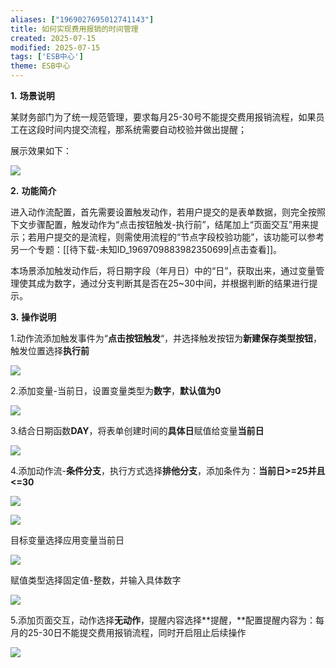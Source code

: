 ```yaml
---
aliases: ["1969027695012741143"]
title: 如何实现费用报销的时间管理          
created: 2025-07-15
modified: 2025-07-15
tags: ['ESB中心']
theme: ESB中心
---
```


**1.** **场景说明**

某财务部门为了统一规范管理，要求每月25-30号不能提交费用报销流程，如果员工在这段时间内提交流程，那系统需要自动校验并做出提醒；

展示效果如下：

![](f0359a34859e397740bb2b38613618f4.jpg)

**2.** **功能简介**

进入动作流配置，首先需要设置触发动作，若用户提交的是表单数据，则完全按照下文步骤配置，触发动作为“点击按钮触发-执行前”，结尾加上“页面交互”用来提示；若用户提交的是流程，则需使用流程的“节点字段校验功能”，该功能可以参考另一个专题：[[待下载-未知ID_1969709883982350699|点击查看]]。

本场景添加触发动作后，将日期字段（年月日）中的“日”，获取出来，通过变量管理使其成为数字，通过分支判断其是否在25~30中间，并根据判断的结果进行提示。

**3.** **操作说明**

1.动作流添加触发事件为“**点击按钮触发**“，并选择触发按钮为**新建保存类型按钮**，触发位置选择**执行前**

**![](56a7e1c39fbe48923bd0b2297e7af4fe.jpg)**

2.添加变量-当前日，设置变量类型为**数字**，**默认值为0**

**![](8123c2d5151936ed269d2e040fba1f80.jpg)**

3.结合日期函数**DAY**，将表单创建时间的**具体日**赋值给变量**当前日**

**![](4cf06df03ac34877369b948d9b2a6b54.jpg)**

4.添加动作流-**条件分支**，执行方式选择**排他分支**，添加条件为：**当前日>=25并且<=30**

**![](4978e4cc0105d4f498bdcd32f1344d97.jpg)**

**![](648607435208bc556fff508d03ee85aa.jpg)**

目标变量选择应用变量当前日

**![](188b9b26f87f4d6b7c130e0da911ebce.jpg)**

赋值类型选择固定值-整数，并输入具体数字

**![](471d75b3d1b623f2ed63fb5fd594f747.jpg)**

5.添加页面交互，动作选择**无动作**，提醒内容选择**提醒，**配置提醒内容为：每月的25-30日不能提交费用报销流程，同时开启阻止后续操作

![](8df57f51ae4c271aace05465756670bc.jpg)